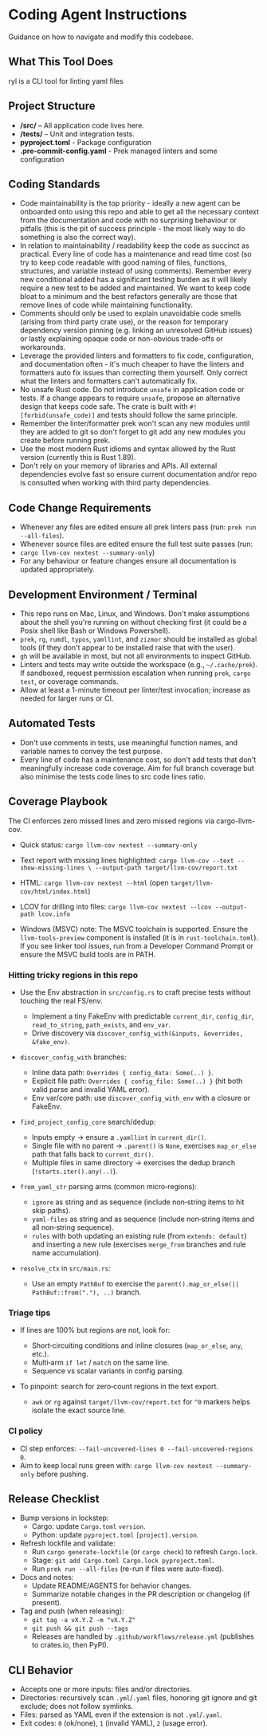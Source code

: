 # Coding Agent Instructions

Guidance on how to navigate and modify this codebase.

## What This Tool Does

ryl is a CLI tool for linting yaml files

## Project Structure

- **/src/** – All application code lives here.
- **/tests/** – Unit and integration tests.
- **pyproject.toml** - Package configuration
- **.pre-commit-config.yaml** - Prek managed linters and some configuration

## Coding Standards

- Code maintainability is the top priority - ideally a new agent can be onboarded onto
  using this repo and able to get all the necessary context from the documentation and
  code with no surprising behaviour or pitfalls (this is the pit of success principle -
  the most likely way to do something is also the correct way).
- In relation to maintainability / readability keep the code as succinct as practical.
  Every line of code has a maintenance and read time cost (so try to keep code readable
  with good naming of files, functions, structures, and variable instead of using
  comments). Remember every new conditional added has a significant testing burden as it
  will likely require a new test to be added and maintained. We want to keep code bloat
  to a minimum and the best refactors generally are those that remove lines of code
  while maintaining functionality.
- Comments should only be used to explain unavoidable code smells (arising from third
  party crate use), or the reason for temporary dependency version pinning (e.g.
  linking an unresolved GitHub issues) or lastly explaining opaque code or non-obvious
  trade-offs or workarounds.
- Leverage the provided linters and formatters to fix code, configuration, and
  documentation often - it's much cheaper to have the linters and formatters auto fix
  issues than correcting them yourself. Only correct what the linters and formatters
  can't automatically fix.
- No unsafe Rust code. Do not introduce `unsafe` in application code or tests. If a
  change appears to require `unsafe`, propose an alternative design that keeps code
  safe. The crate is built with `#![forbid(unsafe_code)]` and tests should follow the
  same principle.
- Remember the linter/formatter prek won't scan any new modules until they are added to
  git so don't forget to git add any new modules you create before running prek.
- Use the most modern Rust idioms and syntax allowed by the Rust version (currently this
  is Rust 1.89).
- Don't rely on your memory of libraries and APIs. All external dependencies evolve fast
  so ensure current documentation and/or repo is consulted when working with third party
  dependencies.

## Code Change Requirements

- Whenever any files are edited ensure all prek linters pass (run:
  `prek run --all-files`).
- Whenever source files are edited ensure the full test suite passes (run:
- `cargo llvm-cov nextest --summary-only`)
- For any behaviour or feature changes ensure all documentation is updated
  appropriately.

## Development Environment / Terminal

- This repo runs on Mac, Linux, and Windows. Don't make assumptions about the shell
  you're running on without checking first (it could be a Posix shell like Bash or
  Windows Powershell).
- `prek`, `rg`, `rumdl`, `typos`, `yamllint`, and `zizmor` should be installed as global
  tools (if they don't appear to be installed raise that with the user).
- `gh` will be available in most, but not all environments to inspect GitHub.
- Linters and tests may write outside the workspace (e.g., `~/.cache/prek`). If
  sandboxed, request permission escalation when running `prek`, `cargo test`,
  or coverage commands.
- Allow at least a 1-minute timeout per linter/test invocation; increase as
  needed for larger runs or CI.

## Automated Tests

- Don't use comments in tests, use meaningful function names, and variable names to
  convey the test purpose.
- Every line of code has a maintenance cost, so don't add tests that don't meaningfully
  increase code coverage. Aim for full branch coverage but also minimise the tests code
  lines to src code lines ratio.

## Coverage Playbook

The CI enforces zero missed lines and zero missed regions via cargo-llvm-cov.

- Quick status: `cargo llvm-cov nextest --summary-only`
- Text report with missing lines highlighted:
  `cargo llvm-cov --text --show-missing-lines \
  --output-path target/llvm-cov/report.txt`
- HTML: `cargo llvm-cov nextest --html` (open `target/llvm-cov/html/index.html`)
- LCOV for drilling into files: `cargo llvm-cov nextest --lcov --output-path lcov.info`

- Windows (MSVC) note: The MSVC toolchain is supported.
  Ensure the `llvm-tools-preview` component is installed (it is in
  `rust-toolchain.toml`). If you see linker tool issues, run from a Developer
  Command Prompt or ensure the MSVC build tools are in PATH.

### Hitting tricky regions in this repo

- Use the Env abstraction in `src/config.rs` to craft precise tests without
  touching the real FS/env.
  - Implement a tiny FakeEnv with predictable `current_dir`, `config_dir`,
    `read_to_string`, `path_exists`, and `env_var`.
  - Drive discovery via `discover_config_with(&inputs, &overrides, &fake_env)`.

- `discover_config_with` branches:
  - Inline data path: `Overrides { config_data: Some(..) }`.
  - Explicit file path: `Overrides { config_file: Some(..) }` (hit both valid
    parse and invalid YAML error).
  - Env var/core path: use `discover_config_with_env` with a closure or FakeEnv.

- `find_project_config_core` search/dedup:
  - Inputs empty → ensure a `.yamllint` in `current_dir()`.
  - Single file with no parent → `.parent()` is `None`, exercises
    `map_or_else` path that falls back to `current_dir()`.
  - Multiple files in same directory → exercises the dedup branch
    (`!starts.iter().any(..)`).

- `from_yaml_str` parsing arms (common micro‑regions):
  - `ignore` as string and as sequence (include non‑string items to hit skip paths).
  - `yaml-files` as string and as sequence (include non‑string items and all
    non‑string sequence).
  - `rules` with both updating an existing rule (from `extends: default`) and
    inserting a new rule (exercises `merge_from` branches and rule name
    accumulation).

- `resolve_ctx` in `src/main.rs`:
  - Use an empty `PathBuf` to exercise the
    `parent().map_or_else(|| PathBuf::from("."), ..)` branch.

### Triage tips

- If lines are 100% but regions are not, look for:
  - Short‑circuiting conditions and inline closures (`map_or_else`, `any`, etc.).
  - Multi‑arm `if let` / `match` on the same line.
  - Sequence vs scalar variants in config parsing.

- To pinpoint: search for zero‑count regions in the text export.
  - `awk` or `rg` against `target/llvm-cov/report.txt` for `^0` markers helps
    isolate the exact source line.

### CI policy

- CI step enforces: `--fail-uncovered-lines 0 --fail-uncovered-regions 0`.
- Aim to keep local runs green with: `cargo llvm-cov nextest --summary-only`
  before pushing.

## Release Checklist

- Bump versions in lockstep:
  - Cargo: update `Cargo.toml` `version`.
  - Python: update `pyproject.toml` `[project].version`.
- Refresh lockfile and validate:
  - Run `cargo generate-lockfile` (or `cargo check`) to refresh `Cargo.lock`.
  - Stage: `git add Cargo.toml Cargo.lock pyproject.toml`.
  - Run `prek run --all-files` (re-run if files were auto-fixed).
- Docs and notes:
  - Update README/AGENTS for behavior changes.
  - Summarize notable changes in the PR description or changelog (if present).
- Tag and push (when releasing):
  - `git tag -a vX.Y.Z -m "vX.Y.Z"`
  - `git push && git push --tags`
  - Releases are handled by `.github/workflows/release.yml` (publishes to
    crates.io, then PyPI).

## CLI Behavior

- Accepts one or more inputs: files and/or directories.
- Directories: recursively scan `.yml`/`.yaml` files, honoring git ignore and
  git exclude; does not follow symlinks.
- Files: parsed as YAML even if the extension is not `.yml`/`.yaml`.
- Exit codes: `0` (ok/none), `1` (invalid YAML), `2` (usage error).
